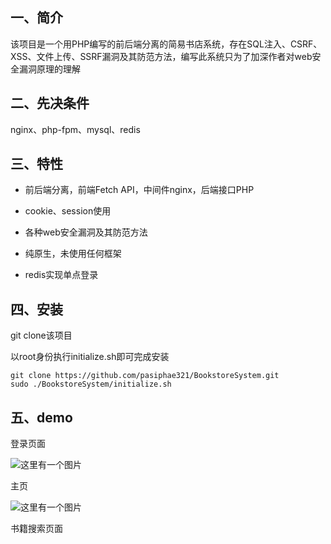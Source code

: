 ## 一、简介

该项目是一个用PHP编写的前后端分离的简易书店系统，存在SQL注入、CSRF、XSS、文件上传、SSRF漏洞及其防范方法，编写此系统只为了加深作者对web安全漏洞原理的理解

## 二、先决条件

nginx、php-fpm、mysql、redis

## 三、特性

- 前后端分离，前端Fetch API，中间件nginx，后端接口PHP
  
- cookie、session使用
  
- 各种web安全漏洞及其防范方法
  
- 纯原生，未使用任何框架
  
- redis实现单点登录
  

## 四、安装

git clone该项目

以root身份执行initialize.sh即可完成安装

```shell
git clone https://github.com/pasiphae321/BookstoreSystem.git
sudo ./BookstoreSystem/initialize.sh
```

## 五、demo

登录页面

![这里有一个图片](https://callisto.oss-cn-chengdu.aliyuncs.com/images/bookstore_system/1.png)

主页

![这里有一个图片](https://callisto.oss-cn-chengdu.aliyuncs.com/images/bookstore_system/2.png)

书籍搜索页面